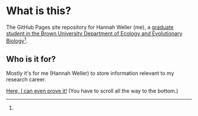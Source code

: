 # What is this?

The GitHub Pages site repository for Hannah Weller (me), a [graduate student in the Brown University Department of Ecology and Evolutionary Biology](https://www.brown.edu/academics/ecology-and-evolutionary-biology/people/faculty)[^1].

## Who is it for?

Mostly it's for me (Hannah Weller) to store information relevant to my research career.

[^1]:
[Here, I can even prove it!](https://www.brown.edu/academics/ecology-and-evolutionary-biology/people/grads) (You have to scroll all the way to the bottom.)
